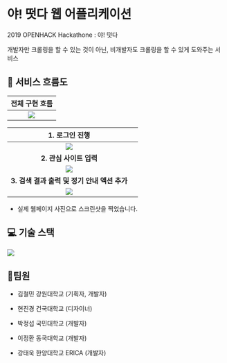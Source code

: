 # 야! 떳다 웹 어플리케이션
2019 OPENHACK Hackathone : 야! 떳다

개발자만 크롤링을 할 수 있는 것이 아닌, 비개발자도 크롤링을 할 수 있게 도와주는 서비스



## :twisted_rightwards_arrows: 서비스 흐름도

|                        전체 구현 흐름                        |
| :----------------------------------------------------------: |
| <img src="https://user-images.githubusercontent.com/26294469/60403828-23ab0900-9bdd-11e9-8527-ec963768a232.png" > |



|                        1. 로그인 진행                        |      |
| :----------------------------------------------------------: | ---- |
| <img src="https://user-images.githubusercontent.com/26294469/60403902-f874e980-9bdd-11e9-8079-3184ebf35091.png" > |      |
|                   **2. 관심 사이트 입력**                    |      |
| <img src="https://user-images.githubusercontent.com/26294469/60403893-e5fab000-9bdd-11e9-86cd-4e3f22e4ddb5.png" > |      |
|         **3. 검색 결과 출력 및 정기 안내 액션 추가**         |      |
| <img src="https://user-images.githubusercontent.com/26294469/60403868-aa5fe600-9bdd-11e9-8a9e-0299249f5a06.png"> |      |

* 실제 웹페이지 사진으로 스크린샷을 찍었습니다.

## :computer: 기술 스택

<img src="https://user-images.githubusercontent.com/26294469/60403849-7be20b00-9bdd-11e9-9138-b61ebd71bd9d.png">

## :busts_in_silhouette:팀원

- 김철민 강원대학교 (기획자, 개발자)

- 현진경 건국대학교 (디자이너)

- 박정섭 국민대학교 (개발자)

- 이정환 동국대학교 (개발자)

- 강태욱 한양대학교 ERICA (개발자)

